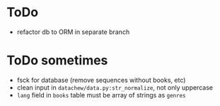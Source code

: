 # ToDo

- refactor db to ORM in separate branch

# ToDo sometimes

- fsck for database (remove sequences without books, etc)
- clean input in `datachew/data.py:str_normalize`, not only uppercase
- `lang` field in `books` table must be array of strings as `genres`
